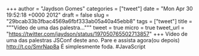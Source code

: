 
+++
author = "Jaydson Gomes"
categories = ["tweet"]
date = "Mon Apr 30 19:52:18 +0000 2012"
draft = false
slug = "29bcab33b3fbac4569a6fbf333ab05a40a45ebb8"
tags = ["tweet"]
title = """Vídeo de uma das palestra..."""
tweet = true
micro = true
tweet_url = "https://twitter.com/jaydson/status/197050765502713857"
+++
Vídeo de uma das palestras JSConf deste ano. Pare e assista agora(ou depois) http://t.co/SmrNap8a É simplesmente foda. #JavaScript
